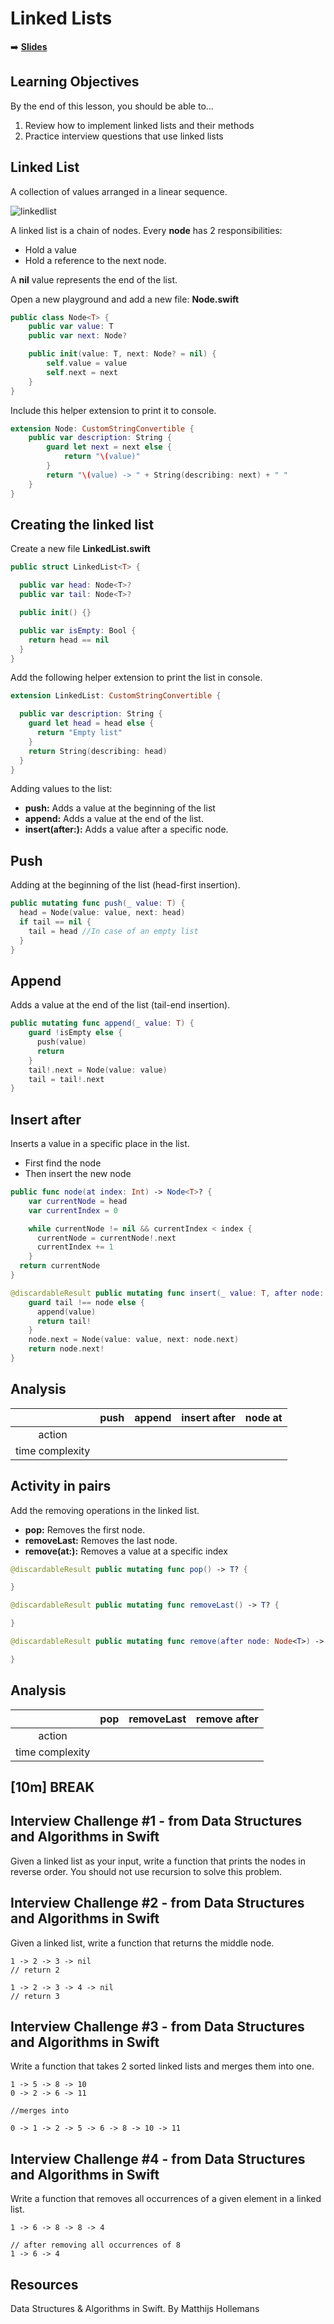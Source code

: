 <!-- .slide: data-background="./Images/header.svg" data-background-repeat="none" data-background-size="40% 40%" data-background-position="center 10%" class="header" -->
# Linked Lists

<!-- Put a link to the slides so that students can find them -->

➡️ [**Slides**](/MOB-2.9-Technical-Seminar-MOB/Slides/linked-lists.html ':ignore')

<!-- > -->

## Learning Objectives

By the end of this lesson, you should be able to...

1. Review how to implement linked lists and their methods
1. Practice interview questions that use linked lists

<!-- > -->

## Linked List

A collection of values arranged in a linear sequence.

![linkedlist](assets/linkedlist.png)

<!-- > -->

A linked list is a chain of nodes. Every **node** has 2 responsibilities:

- Hold a value
- Hold a reference to the next node.

A **nil** value represents the end of the list.

<!-- v -->

Open a new playground and add a new file: **Node.swift**

```swift
public class Node<T> {
    public var value: T
    public var next: Node?

    public init(value: T, next: Node? = nil) {
        self.value = value
        self.next = next
    }
}
```

<!-- v -->

Include this helper extension to print it to console.

```swift
extension Node: CustomStringConvertible {
    public var description: String {
        guard let next = next else {
            return "\(value)"
        }
        return "\(value) -> " + String(describing: next) + " "
    }
}
```
<!-- > -->

## Creating the linked list

Create a new file **LinkedList.swift**

```swift
public struct LinkedList<T> {

  public var head: Node<T>?
  public var tail: Node<T>?

  public init() {}

  public var isEmpty: Bool {
    return head == nil
  }
}
```

<!-- v -->
Add the following helper extension to print the list in console.

```swift
extension LinkedList: CustomStringConvertible {

  public var description: String {
    guard let head = head else {
      return "Empty list"
    }
    return String(describing: head)
  }
}
```

<!-- v -->

Adding values to the list:

- **push:** Adds a value at the beginning of the list
- **append:** Adds a value at the end of the list.
- **insert(after:):** Adds a value after a specific node.

<!-- v -->

## Push

Adding at the beginning of the list (head-first insertion).

```swift
public mutating func push(_ value: T) {
  head = Node(value: value, next: head)
  if tail == nil {
    tail = head //In case of an empty list
  }
}
```

<!-- v -->

## Append

Adds a value at the end of the list (tail-end insertion).

```swift
public mutating func append(_ value: T) {
    guard !isEmpty else {
      push(value)
      return
    }
    tail!.next = Node(value: value)
    tail = tail!.next
}
```

<!-- v -->

## Insert after

Inserts a value in a specific place in the list.

- First find the node
- Then insert the new node

```swift
public func node(at index: Int) -> Node<T>? {
    var currentNode = head
    var currentIndex = 0

    while currentNode != nil && currentIndex < index {
      currentNode = currentNode!.next
      currentIndex += 1
    }
  return currentNode
}
```

<!-- v -->

```swift
@discardableResult public mutating func insert(_ value: T, after node: Node<T>) -> Node<T> {
    guard tail !== node else {
      append(value)
      return tail!
    }
    node.next = Node(value: value, next: node.next)
    return node.next!
}
```

<!-- > -->

## Analysis

|       | push | append | insert after | node at |
|:-----:|:----:|:------:|:------------:|:-------:|
|action |      |        |              |         |
|time complexity |      |              |         |

<!-- > -->

## Activity in pairs

Add the removing operations in the linked list.

- **pop:** Removes the first node.
- **removeLast:** Removes the last node.
- **remove(at:):** Removes a value at a specific index

```swift
@discardableResult public mutating func pop() -> T? {

}

@discardableResult public mutating func removeLast() -> T? {

}

@discardableResult public mutating func remove(after node: Node<T>) -> T? {

}
```
<!--
Solution:
@discardableResult public mutating func pop() -> T? {
        defer {
            head = head?.next
            if isEmpty {
                tail = nil
            }
        }
        return head?.value
    }

    @discardableResult public mutating func removeLast() -> T? {
        guard let head = head else {
            return nil
        }
        guard head.next != nil else {
            return pop()
        }
        var prev = head
        var current = head
        while let next = current.next {
            prev = current
            current = next
        }
        prev.next = nil
        tail = prev
        return current.value
    }

    @discardableResult public mutating func remove(after node: Node<T>) -> T? {
      defer {
        if node.next === tail {
          tail = node
        }
        node.next = node.next?.next
      }
      return node.next?.value
    }
-->

<!-- > -->

## Analysis

|       | pop | removeLast | remove after |
|:-----:|:----:|:------:|:---------------:|
|action |      |        |                 |         
|time complexity |      |                 |         

<!-- > -->

<!-- .slide: data-background="#087CB8" -->
## [**10m**] BREAK

<!-- > -->

## Interview Challenge #1 - from Data Structures and Algorithms in Swift

Given a linked list as your input, write a function that prints the nodes in reverse order. You should not use recursion to solve this problem.


<!-- v -->

## Interview Challenge #2 - from Data Structures and Algorithms in Swift

Given a linked list, write a function that returns the middle node.

```
1 -> 2 -> 3 -> nil
// return 2

1 -> 2 -> 3 -> 4 -> nil
// return 3

```

<!-- v -->

## Interview Challenge #3 - from Data Structures and Algorithms in Swift

Write a function that takes 2 sorted linked lists and merges them into one.

```
1 -> 5 -> 8 -> 10
0 -> 2 -> 6 -> 11

//merges into

0 -> 1 -> 2 -> 5 -> 6 -> 8 -> 10 -> 11
```

<!-- v -->

## Interview Challenge #4 - from Data Structures and Algorithms in Swift

Write a function that removes all occurrences of a given element in a linked list.

```
1 -> 6 -> 8 -> 8 -> 4

// after removing all occurrences of 8
1 -> 6 -> 4
```

<!-- > -->

## Resources

Data Structures & Algorithms in Swift. By Matthijs Hollemans
